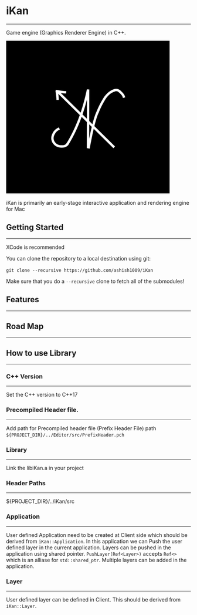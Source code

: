 # iKan
___________________________________________________________________________________________
Game engine (Graphics Renderer Engine) in C++. 

![](/Resources/Branding/iKan.png)

iKan is primarily an early-stage interactive application and rendering engine for Mac

## Getting Started
___________________________________________________________________________________________
XCode is recommended

You can clone the repository to a local destination using git:

`git clone --recursive https://github.com/ashish1009/iKan`

Make sure that you do a `--recursive` clone to fetch all of the submodules!

## Features
___________________________________________________________________________________________

## Road Map
___________________________________________________________________________________________

## How to use Library
___________________________________________________________________________________________

### C++ Version
___________________________________________________________________________________________
Set the C++ version to C++17

### Precompiled Header file.
___________________________________________________________________________________________
Add path for Precompiled header file (Prefix Header File) 
path `${PROJECT_DIR}/../Editor/src/PrefixHeader.pch`

### Library
___________________________________________________________________________________________
Link the libiKan.a in your project

### Header Paths
___________________________________________________________________________________________
${PROJECT_DIR}/../iKan/src

### Application
___________________________________________________________________________________________
User defined Application need to be created at Client side which should be derived from `iKan::Application`.  In this application we can Push the user defined layer in the current application. Layers can be pushed in the application using shared pointer. `PushLayer(Ref<Layer>)` accepts `Ref<>` which is an alliase for `std::shared_ptr`. Multiple layers can be added in the application.  

### Layer
___________________________________________________________________________________________
User defined layer can be defined in Client. This should be derived from `iKan::Layer`. 
